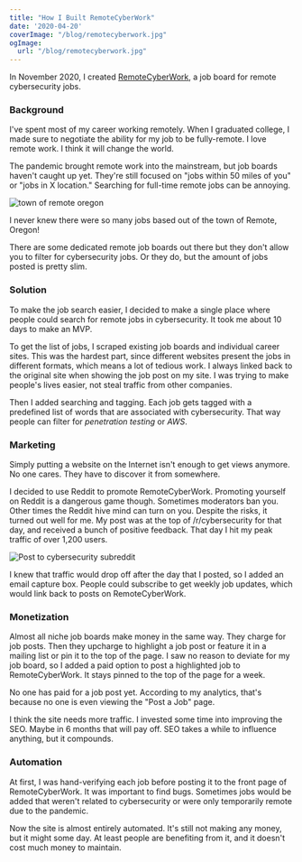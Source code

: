 ```yaml
---
title: "How I Built RemoteCyberWork"
date: '2020-04-20'
coverImage: "/blog/remotecyberwork.jpg"
ogImage:
  url: "/blog/remotecyberwork.jpg"
---
```



In November 2020, I created [RemoteCyberWork](http://remotecyberwork.com), a job board for remote cybersecurity jobs. 

### Background

I've spent most of my career working remotely. When I graduated college, I made sure to negotiate the ability for my job to be fully-remote. I love remote work. I think it will change the world.

The pandemic brought remote work into the mainstream, but job boards haven't caught up yet. They're still focused on "jobs within 50 miles of you" or "jobs in X location." Searching for full-time remote jobs can be annoying.

![town of remote oregon](/blog/remote-oregon.png)

I never knew there were so many jobs based out of the town of Remote, Oregon!

There are some dedicated remote job boards out there but they don't allow you to filter for cybersecurity jobs. Or they do, but the amount of jobs posted is pretty slim.

### Solution

To make the job search easier, I decided to make a single place where people could search for remote jobs in cybersecurity. It took me about 10 days to make an MVP. 

To get the list of jobs, I scraped existing job boards and individual career sites. This was the hardest part, since different websites present the jobs in different formats, which means a lot of tedious work. I always linked back to the original site when showing the job post on my site. I was trying to make people's lives easier, not steal traffic from other companies.

Then I added searching and tagging. Each job gets tagged with a predefined list of words that are associated with cybersecurity. That way people can filter for *penetration testing* or *AWS*.

### Marketing

Simply putting a website on the Internet isn't enough to get views anymore. No one cares. They have to discover it from somewhere. 

I decided to use Reddit to promote RemoteCyberWork. Promoting yourself on Reddit is a dangerous game though. Sometimes moderators ban you. Other times the Reddit hive mind can turn on you. Despite the risks, it turned out well for me. My post was at the top of /r/cybersecurity for that day, and received a bunch of positive feedback. That day I hit my peak traffic of over 1,200 users.

![Post to cybersecurity subreddit](/blog/reddit.png)

I knew that traffic would drop off after the day that I posted, so I added an email capture box. People could subscribe to get weekly job updates, which would link back to posts on RemoteCyberWork.

### Monetization

Almost all niche job boards make money in the same way. They charge for job posts. Then they upcharge to highlight a job post or feature it in a mailing list or pin it to the top of the page. I saw no reason to deviate for my job board, so I added a paid option to post a highlighted job to RemoteCyberWork. It stays pinned to the top of the page for a week.

No one has paid for a job post yet. According to my analytics, that's because no one is even viewing the "Post a Job" page.

I think the site needs more traffic. I invested some time into improving the SEO. Maybe in 6 months that will pay off. SEO takes a while to influence anything, but it compounds.

### Automation

At first, I was hand-verifying each job before posting it to the front page of RemoteCyberWork. It was important to find bugs. Sometimes jobs would be added that weren't related to cybersecurity or were only temporarily remote due to the pandemic.

Now the site is almost entirely automated. It's still not making any money, but it might some day. At least people are benefiting from it, and it doesn't cost much money to maintain.